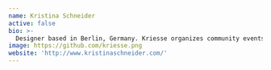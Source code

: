 ```yaml
---
name: Kristina Schneider
active: false
bio: >-
  Designer based in Berlin, Germany. Kriesse organizes community events like [CSSconf EU](http://www.cssconf.eu/), [CSSclasses](http://cssclass.es) and [upfront.ug](http://up.front.ug/).
image: https://github.com/kriesse.png
website: 'http://www.kristinaschneider.com/'
---
```

